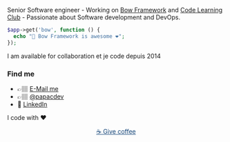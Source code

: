 Senior Software engineer - 
Working on [Bow Framework](https://bowphp.com) and [Code Learning Club](https://codelearningclub.com) - 
Passionate about Software development and DevOps.

```php
$app->get('bow', function () {
  echo "📇 Bow Framework is awesome ❤️";
});
```

I am available for collaboration et je code depuis 2014
### Find me

- 👉🏽 <a href="mailto:dakiafranck@gmail.com">E-Mail me</a>
- 👉🏽 [@papacdev](https://twitter.com/@papacdev)
- 💼 [LinkedIn](https://www.linkedin.com/in/franck-dakia)

I code with ❤️

<p align="center"><a href="https://www.buymeacoffee.com/iOLqZ3h" style="color: #144579">☕️ Give coffee</a></p>
